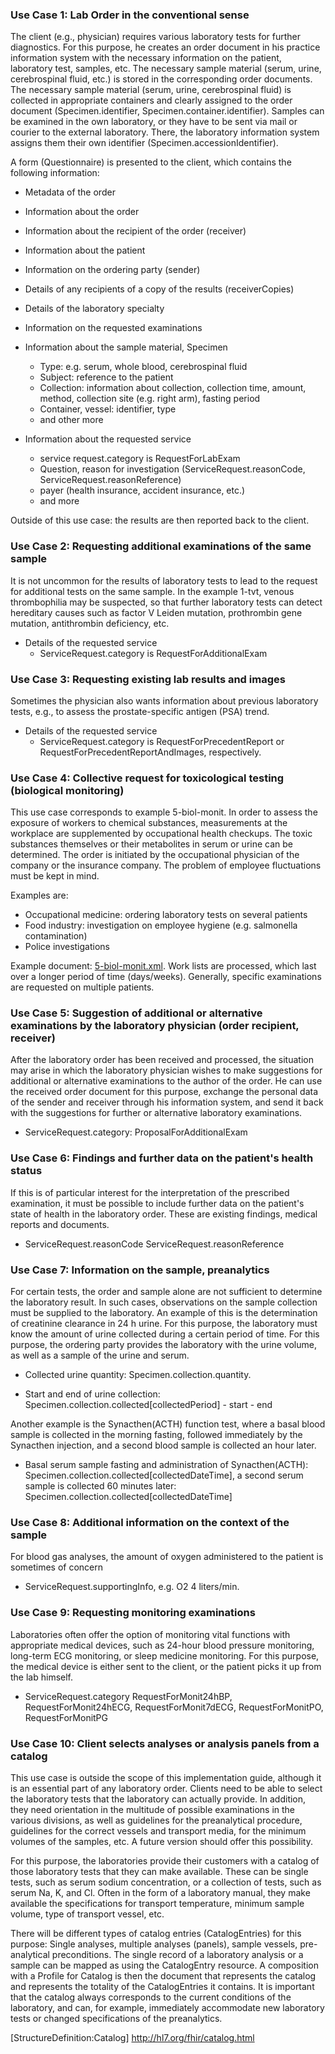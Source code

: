 ### Use Case 1: Lab Order in the conventional sense

The client (e.g., physician) requires various laboratory tests for further diagnostics. For this purpose, he creates an order document in his practice information system with the necessary information on the patient, laboratory test, samples, etc. The necessary sample material (serum, urine, cerebrospinal fluid, etc.) is stored in the corresponding order documents. The necessary sample material (serum, urine, cerebrospinal fluid) is collected in appropriate containers and clearly assigned to the order document (Specimen.identifier, Specimen.container.identifier). Samples can be examined in the own laboratory, or they have to be sent via mail or courier to the external laboratory. There, the laboratory information system assigns them their own identifier (Specimen.accessionIdentifier).

A form (Questionnaire) is presented to the client, which contains the following information:

* Metadata of the order
* Information about the order
* Information about the recipient of the order (receiver)
* Information about the patient
* Information on the ordering party (sender)
* Details of any recipients of a copy of the results (receiverCopies)
* Details of the laboratory specialty
* Information on the requested examinations

* Information about the sample material, Specimen
  * Type: e.g. serum, whole blood, cerebrospinal fluid
  * Subject: reference to the patient
  * Collection: information about collection, collection time, amount, method, collection site (e.g. right arm), fasting period
  * Container, vessel: identifier, type
  * and other more

* Information about the requested service
  * service request.category is RequestForLabExam
  * Question, reason for investigation (ServiceRequest.reasonCode, ServiceRequest.reasonReference)
  * payer (health insurance, accident insurance, etc.)
  * and more

Outside of this use case: the results are then reported back to the client.

### Use Case 2: Requesting additional examinations of the same sample

It is not uncommon for the results of laboratory tests to lead to the request for additional tests on the same sample. In the example 1-tvt, venous thrombophilia may be suspected, so that further laboratory tests can detect hereditary causes such as factor V Leiden mutation, prothrombin gene mutation, antithrombin deficiency, etc.

* Details of the requested service
  * ServiceRequest.category is RequestForAdditionalExam

### Use Case 3: Requesting existing lab results and images

Sometimes the physician also wants information about previous laboratory tests, e.g., to assess the prostate-specific antigen (PSA) trend.

* Details of the requested service
  * ServiceRequest.category is RequestForPrecedentReport or RequestForPrecedentReportAndImages, respectively.
  
### Use Case 4: Collective request for toxicological testing (biological monitoring)

This use case corresponds to example 5-biol-monit. In order to assess the exposure of workers to chemical substances, measurements at the workplace are supplemented by occupational health checkups. The toxic substances themselves or their metabolites in serum or urine can be determined. The order is initiated by the occupational physician of the company or the insurance company. The problem of employee fluctuations must be kept in mind.

Examples are:

* Occupational medicine: ordering laboratory tests on several patients
* Food industry: investigation on employee hygiene (e.g. salmonella contamination)
* Police investigations

Example document: [5-biol-monit.xml](https://github.com/hl7ch/ch-lab-order/tree/master/input/examples/bundle/5-biol-monit.xml). Work lists are processed, which last over a longer period of time (days/weeks). Generally, specific examinations are requested on multiple patients.

### Use Case 5: Suggestion of additional or alternative examinations by the laboratory physician (order recipient, receiver)

After the laboratory order has been received and processed, the situation may arise in which the laboratory physician wishes to make suggestions for additional or alternative examinations to the author of the order. He can use the received order document for this purpose, exchange the personal data of the sender and receiver through his information system, and send it back with the suggestions for further or alternative laboratory examinations.

* ServiceRequest.category: ProposalForAdditionalExam

### Use Case 6: Findings and further data on the patient's health status

If this is of particular interest for the interpretation of the prescribed examination, it must be possible to include further data on the patient's state of health in the laboratory order. These are existing findings, medical reports and documents.

* ServiceRequest.reasonCode ServiceRequest.reasonReference

### Use Case 7: Information on the sample, preanalytics

For certain tests, the order and sample alone are not sufficient to determine the laboratory result. In such cases, observations on the sample collection must be supplied to the laboratory. An example of this is the determination of creatinine clearance in 24 h urine. For this purpose, the laboratory must know the amount of urine collected during a certain period of time. For this purpose, the ordering party provides the laboratory with the urine volume, as well as a sample of the urine and serum.

* Collected urine quantity: Specimen.collection.quantity.

* Start and end of urine collection: Specimen.collection.collected[collectedPeriod] - start - end

Another example is the Synacthen(ACTH) function test, where a basal blood sample is collected in the morning fasting, followed immediately by the Synacthen injection, and a second blood sample is collected an hour later.

* Basal serum sample fasting and administration of Synacthen(ACTH): Specimen.collection.collected[collectedDateTime], a second serum sample is collected 60 minutes later: Specimen.collection.collected[collectedDateTime]

### Use Case 8: Additional information on the context of the sample

For blood gas analyses, the amount of oxygen administered to the patient is sometimes of concern

* ServiceRequest.supportingInfo, e.g. O2 4 liters/min.

### Use Case 9: Requesting monitoring examinations

Laboratories often offer the option of monitoring vital functions with appropriate medical devices, such as 24-hour blood pressure monitoring, long-term ECG monitoring, or sleep medicine monitoring. For this purpose, the medical device is either sent to the client, or the patient picks it up from the lab himself.

* ServiceRequest.category RequestForMonit24hBP, RequestForMonit24hECG, RequestForMonit7dECG, RequestForMonitPO, RequestForMonitPG

### Use Case 10: Client selects analyses or analysis panels from a catalog

This use case is outside the scope of this implementation guide, although it is an essential part of any laboratory order. Clients need to be able to select the laboratory tests that the laboratory can actually provide. In addition, they need orientation in the multitude of possible examinations in the various divisions, as well as guidelines for the preanalytical procedure, guidelines for the correct vessels and transport media, for the minimum volumes of the samples, etc. A future version should offer this possibility.

For this purpose, the laboratories provide their customers with a catalog of those laboratory tests that they can make available. These can be single tests, such as serum sodium concentration, or a collection of tests, such as serum Na, K, and Cl. Often in the form of a laboratory manual, they make available the specifications for transport temperature, minimum sample volume, type of transport vessel, etc.

There will be different types of catalog entries (CatalogEntries) for this purpose: Single analyses, multiple analyses (panels), sample vessels, pre-analytical preconditions.
The single record of a laboratory analysis or a sample can be mapped as using the CatalogEntry resource. A composition with a Profile for Catalog is then the document that represents the catalog and represents the totality of the CatalogEntries it contains. It is important that the catalog always corresponds to the current conditions of the laboratory, and can, for example, immediately accommodate new laboratory tests or changed specifications of the preanalytics.

[StructureDefinition:Catalog] <http://hl7.org/fhir/catalog.html>
